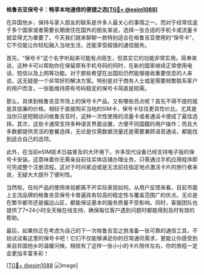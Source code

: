 **格鲁吉亚保号卡：畅享本地通信的便捷之选[[TG💪+ @esim1088](https://t.me/s/esim1088)]**

在异国他乡，保持与家人朋友的联系是许多人最关心的事情之一。而对于经常往返于多个国家或者需要长期居住在国外的朋友来说，选择一张合适的手机卡或流量卡就显得尤为重要了。今天我们就来聊聊一款特别适合在格鲁吉亚使用的“保号卡”，它不仅能让你轻松融入当地生活，还能享受超值的通信服务。

首先，“保号卡”这个名字听起来可能有点陌生，但其实它的功能非常实用。简单来说，这种卡可以帮助你在保留原有手机号码的同时，在新的国家继续正常使用电话、短信以及上网等功能。对于那些希望在出国后仍然能够接收重要信息的人来说，这无疑是一个非常好的解决方案。特别是对于商务人士或是需要频繁联系客户的用户而言，一张能维持原有号码稳定的保号卡简直是刚需。

那么，具体到格鲁吉亚市场上的保号卡产品，又有哪些亮点呢？首先不得不提的就是其低廉的价格。相较于直接购买当地的SIM卡，保号卡往往更具性价比。尤其是当你只是短期访问格鲁吉亚时，这种一次性使用的流量卡或者通话卡便成了最佳选择。其次，这些卡通常支持多种语言界面设置，方便不同国籍的用户操作；而且大多数都提供灵活的套餐选择，无论是仅需数据流量还是需要兼顾语音通话，都能找到适合自己的选项。

此外，在当前eSIM技术日益普及的大环境下，许多现代设备已经支持电子版的保号卡安装。这意味着你无需亲自前往实体店铺办理业务，只需通过手机应用程序即可完成整个注册流程。这对于时间紧迫或是无法前往指定地点激活卡片的旅行者来说，无疑大大提升了便利性。

当然啦，任何产品的使用体验都离不开实际表现如何。从用户反馈来看，目前市面上主流品牌的格鲁吉亚保号卡普遍具有较高的稳定性与覆盖范围广的优点。无论是在繁华都市还是偏远山区，都能保证基本的服务质量不受影响。同时，客服团队也提供了7*24小时全天候在线支持，确保每位客户遇到问题时都能得到及时有效的帮助。

最后，如果你正在考虑为自己的下一次格鲁吉亚之旅准备一张可靠的通信工具，不妨试试看这里的保号卡吧！它们不仅能够满足你的日常通讯需求，更能让你感受到来自异国他乡的温暖问候。相信有了这样一张小小的卡片陪伴左右，你的旅程一定会更加丰富多彩！

[[TG💪+ @esim1088](https://t.me/s/esim1088) ![Image](https://i.postimg.cc/4NQfJmqS/Snipaste-2025-05-13-00-14-12.png)]